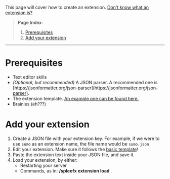 This page will cover how to create an extension. [Don't know what an extension is?](https://github.com/SpleefX/SpleefX/wiki/Understand-extensions)

>**Page Index**:
> 1. [Prerequisites](https://github.com/SpleefX/SpleefX/wiki/Create-your-very-own-extension#prerequisites)
> 2. [Add your extension](https://github.com/SpleefX/SpleefX/wiki/Create-your-very-own-extension#add-your-extension)
---

# Prerequisites
* Text editor skills
* *(Optional, but recommended)* A JSON parser. A recommended one is [https://jsonformatter.org/json-parser](https://jsonformatter.org/json-parser).
* The extension template. [An example one can be found here.](https://github.com/SpleefX/SpleefX/blob/master/core/src/main/resources/extensions/custom/-example-mode.json)
* Brainies (eh???)

# Add your extension

 1. Create a JSON file with your extension key. For example, if we were to use `sumo` as an extension name, the file name would be `sumo.json`
 2. Edit your extension. Make sure it follows the [basic template](https://github.com/SpleefX/SpleefX/blob/master/core/src/main/resources/extensions/custom/-example-mode.json)!
 3. Paste the extension text inside your JSON file, and save it.
 4. Load your extension, by either:
    * Restarting your server
    * Commands, as in: **/spleefx extension load <extension key>**.